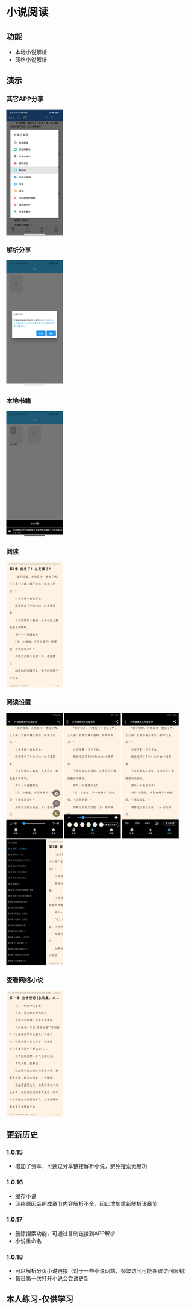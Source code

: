 # 小说阅读

## 功能

- 本地小说解析
- 网络小说解析


## 演示

### 其它APP分享

<img src="https://github.com/woshilll/woshilll_files/blob/main/book_app/shared.jpg?raw=true" width="150" alt=""/>

### 解析分享

<img src="https://github.com/woshilll/woshilll_files/blob/main/book_app/parse_share.jpg?raw=true" width="150" alt=""/>

### 本地书籍

<img src="https://github.com/woshilll/woshilll_files/blob/main/book_app/local_book.jpg?raw=true" width="150" alt=""/>

### 阅读

<img src="https://github.com/woshilll/woshilll_files/blob/main/book_app/read.jpg?raw=true" width="150" alt=""/>

### 阅读设置

<img src="https://github.com/woshilll/woshilll_files/blob/main/book_app/read_setting.jpg?raw=true" width="150" alt=""/>
<img src="https://github.com/woshilll/woshilll_files/blob/main/book_app/read_setting_1.jpg?raw=true" width="150" alt=""/>
<img src="https://github.com/woshilll/woshilll_files/blob/main/book_app/read_setting_2.jpg?raw=true" width="150" alt=""/>
<img src="https://github.com/woshilll/woshilll_files/blob/main/book_app/read_menu.jpg?raw=true" width="150" alt=""/>


### 查看网络小说

<img src="https://github.com/woshilll/woshilll_files/blob/main/book_app/read_html_book.jpg?raw=true" width="150" alt=""/>

## 更新历史

### 1.0.15

- 增加了分享，可通过分享链接解析小说，避免搜索无用功

### 1.0.16

- 缓存小说
- 网络原因会照成章节内容解析不全，因此增加重新解析该章节

### 1.0.17

- 删除搜索功能，可通过复制链接到APP解析
- 小说重命名

### 1.0.18

- 可以解析分页小说链接（对于一些小说网站，频繁访问可能导致访问限制）
- 每日第一次打开小说会尝试更新

## 本人练习-仅供学习
